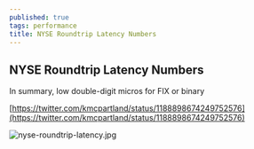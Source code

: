 ```yaml
---
published: true
tags: performance
title: NYSE Roundtrip Latency Numbers
---
```

## NYSE Roundtrip Latency Numbers

In summary, low double-digit micros for FIX or binary

[https://twitter.com/kmcpartland/status/1188898674249752576](https://twitter.com/kmcpartland/status/1188898674249752576)

![nyse-roundtrip-latency.jpg]({{site.baseurl}}/_posts/nyse-roundtrip-latency.jpg)

